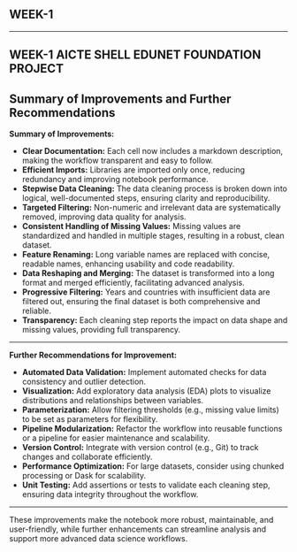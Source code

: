 ## WEEK-1
---
**WEEK-1 AICTE SHELL EDUNET FOUNDATION PROJECT**
---
## Summary of Improvements and Further Recommendations

**Summary of Improvements:**

- **Clear Documentation:** Each cell now includes a markdown description, making the workflow transparent and easy to follow.
- **Efficient Imports:** Libraries are imported only once, reducing redundancy and improving notebook performance.
- **Stepwise Data Cleaning:** The data cleaning process is broken down into logical, well-documented steps, ensuring clarity and reproducibility.
- **Targeted Filtering:** Non-numeric and irrelevant data are systematically removed, improving data quality for analysis.
- **Consistent Handling of Missing Values:** Missing values are standardized and handled in multiple stages, resulting in a robust, clean dataset.
- **Feature Renaming:** Long variable names are replaced with concise, readable names, enhancing usability and code readability.
- **Data Reshaping and Merging:** The dataset is transformed into a long format and merged efficiently, facilitating advanced analysis.
- **Progressive Filtering:** Years and countries with insufficient data are filtered out, ensuring the final dataset is both comprehensive and reliable.
- **Transparency:** Each cleaning step reports the impact on data shape and missing values, providing full transparency.
---
**Further Recommendations for Improvement:**

- **Automated Data Validation:** Implement automated checks for data consistency and outlier detection.
- **Visualization:** Add exploratory data analysis (EDA) plots to visualize distributions and relationships between variables.
- **Parameterization:** Allow filtering thresholds (e.g., missing value limits) to be set as parameters for flexibility.
- **Pipeline Modularization:** Refactor the workflow into reusable functions or a pipeline for easier maintenance and scalability.
- **Version Control:** Integrate with version control (e.g., Git) to track changes and collaborate efficiently.
- **Performance Optimization:** For large datasets, consider using chunked processing or Dask for scalability.
- **Unit Testing:** Add assertions or tests to validate each cleaning step, ensuring data integrity throughout the workflow.
---
These improvements make the notebook more robust, maintainable, and user-friendly, while further enhancements can streamline analysis and support more advanced data science workflows.
